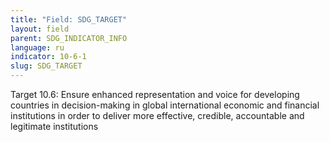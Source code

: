 ```yaml
---
title: "Field: SDG_TARGET"
layout: field
parent: SDG_INDICATOR_INFO
language: ru
indicator: 10-6-1
slug: SDG_TARGET
---
```

Target 10.6: Ensure enhanced representation and voice for developing countries in decision-making in global international economic and financial institutions in order to deliver more effective, credible, accountable and legitimate institutions